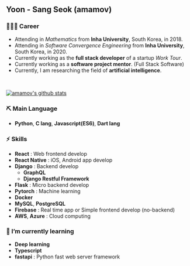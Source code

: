 ## Yoon - Sang Seok (amamov)

 <!-- ![](https://komarev.com/ghpvc/?username=amamov&color=brightgreen) -->

### 🧑🏻‍💻 Career

- Attending in <i>Mathematics</i> from **Inha University**, South Korea, in 2018.
- Attending in <i>Software Convergence Engineering</i> from **Inha University**, South Korea, in 2020.
- Currently working as the **full stack developer** of a startup <i>Work Tour</i>.
- Currently working as a **software project mentor**. (Full Stack Software)
- Currently, I am researching the field of **artificial intelligence**.

<br>

[![amamov's github stats](https://github-readme-stats.vercel.app/api?username=amamov&show_icons=true&theme=dark)](https://github.com/anuraghazra/github-readme-stats)

### ⛏ Main Language

- **Python**, **C lang**,  <b>Javascript(ES6)</b>, **Dart lang**

### ⚡️ Skills

- **React** : Web frontend develop
- **React Native** : iOS, Android app develop
- **Django** : Backend develop
  - **GraphQL**
  - **Django Restful Framework**
- **Flask** : Micro backend develop
- **Pytorch** : Machine learning 
- **Docker**
- **MySQL**, **PostgreSQL**
- **Firebase** : Real time app or Simple frontend develop (no-backend)
- **AWS**, **Azure** : Cloud computing


### 🌱 I’m currently learning

- **Deep learning**
- **Typescript**
- **fastapi** : Python fast web server framework

<!-- <div align=center>

[![instagram](http://img.shields.io/badge/Instagram-FFFFFF?style=flat-square&logo=Instagram&link=https://www.instagram.com/amamov/)](URL)

</div> -->
